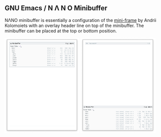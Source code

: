 ## GNU Emacs / N Λ N O Minibuffer

NΛNO minibuffer is essentially a configuration of the
[mini-frame](https://github.com/muffinmad/emacs-mini-frame) by Andrii
Kolomoiets with an overlay header line on top of the minibuffer. The
minibuffer can be placed at the top or bottom position.

<div>
<img src="./nano-minibuffer-top.png" width=47.5%>
<img src="./nano-minibuffer-bottom.png"  width=47.5%>
</div>

